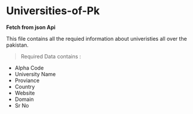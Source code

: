 # Universities-of-Pk
**Fetch from json Api**

This file contains all the requied information about univeristies all over the pakistan.
> Required Data contains :

- Alpha Code 
- University Name 
- Proviance 
- Country
- Website 
- Domain
- Sr No 

